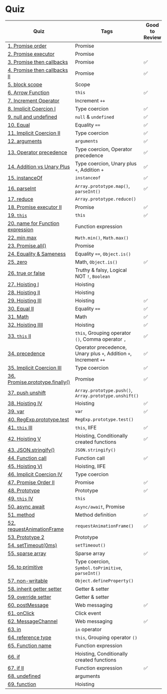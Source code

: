 # Quiz

| Quiz                                                                   | Tags                                                              | Good to Review |
| ---------------------------------------------------------------------- | ----------------------------------------------------------------- | -------------- |
| [1. Promise order](1.Promise-order.md)                                 | Promise                                                           |                |
| [2. Promise executor](2.Promise-executor.md)                           | Promise                                                           |                |
| [3. Promise then callbacks](3.Promise-then-callbacks.md)               | Promise                                                           | ✅             |
| [4. Promise then callbacks II](4.Promise-then-callbacks-II.md)         | Promise                                                           | ✅             |
| [5. block scope](5.block-scope.md)                                     | Scope                                                             |                |
| [6. Arrow Function](6.Arrow-Function.md)                               | `this`                                                            | ✅             |
| [7. Increment Operator](7.Increment-Operator.md)                       | Increment `++`                                                    |                |
| [8. Implicit Coercion I](8.Implicit-Coercion-I.md)                     | Type coercion                                                     | ✅             |
| [9. null and undefined](9.null-and-undefined.md)                       | `null` & `undefined`                                              | ✅             |
| [10. Equal](10.equal.md)                                               | Equality `==`                                                     | ✅             |
| [11. Implicit Coercion II](11.Implicit-Coercion-II.md)                 | Type coercion                                                     | ✅             |
| [12. arguments](12.arguments.md)                                       | `arguments`                                                       | ✅             |
| [13. Operator precedence](13.Operator-precedence.md)                   | Type coercion, Operator precedence                                | ✅             |
| [14. Addition vs Unary Plus](14.Addition-vs-Unary-Plus.md)             | Type coercion, Unary plus `+`, Addition `+`                       | ✅             |
| [15. instanceOf](15.instanceOf.md)                                     | `instanceof`                                                      | ✅             |
| [16. parseInt](16.parseInt.md)                                         | `Array.prototype.map()`, `parseInt()`                             | ✅             |
| [17. reduce](17.reduce.md)                                             | `Array.prototype.reduce()`                                        |                |
| [18. Promise executor II](18.Promise-executor-II.md)                   | Promise                                                           | ✅             |
| [19. `this`](19.this.md)                                               | `this`                                                            | ✅             |
| [20. name for Function expression](20.name-for-Function-expression.md) | Function expression                                               |                |
| [22. min max](22.min-max.md)                                           | `Math.min()`, `Math.max()`                                        |                |
| [23. Promise.all()](23.Promise-all.md)                                 | Promise                                                           |                |
| [24. Equality & Sameness](24.Equality-Sameness.md)                     | Equality `==`, `Object.is()`                                      |                |
| [25. zero](25.zero.md)                                                 | Math, `Object.is()`                                               | ✅             |
| [26. true or false](26.true-or-false.md)                               | Truthy & falsy, Logical NOT `!`, `Boolean`                        |                |
| [27. Hoisting I](27.Hoisting-I.md)                                     | Hoisting                                                          |                |
| [28. Hoisting II](28.Hoisting-II.md)                                   | Hoisting                                                          |                |
| [29. Hoisting III](29.Hoisting-III.md)                                 | Hoisting                                                          | ✅             |
| [30. Equal II](30.Equal-II.md)                                         | Equality `==`                                                     | ✅             |
| [31. Math](31.Math.md)                                                 | Math                                                              | ✅             |
| [32. Hoisting IIII](32.Hoisting-IIII.md)                               | Hoisting                                                          | ✅             |
| [33. `this` II](33.this-II.md)                                         | `this`, Grouping operator `()`, Comma operator `,`                | ✅             |
| [34. precedence](34.precedence.md)                                     | Operator precedence, Unary plus `+`, Addition `+`, Increment `++` | ✅             |
| [35. Implicit Coercion III](35.Implicit-Coercion-III.md)               | Type coercion                                                     | ✅             |
| [36. Promise.prototype.finally()](36.Promise-prototype-finally.md)     | Promise                                                           | ✅             |
| [37. push unshift](37.push-unshift.md)                                 | `Array.prototype.push()`, `Array.prototype.unshift()`             |                |
| [38. Hoisting IV](38.Hoisting-IV.md)                                   | Hoisting                                                          | ✅             |
| [39. var](39.var.md)                                                   | `var`                                                             | ✅             |
| [40. RegExp.prototype.test](40.RegExp-prototype-test.md)               | `RegExp.prototype.test()`                                         |                |
| [41. `this` III](41.this-III.md)                                       | `this`, IIFE                                                      | ✅             |
| [42. Hoisting V](42.Hoisting-V.md)                                     | Hoisting, Conditionally created functions                         | ✅             |
| [43. JSON.stringify()](43.JSON.stringify.md)                           | `JSON.stringify()`                                                |                |
| [44. Function call](44.Function-call.md)                               | Function call                                                     | ✅             |
| [45. Hoisting VI](45.Hoisting-VI.md)                                   | Hoisting, IIFE                                                    |                |
| [46. Implicit Coercion IV](46.Implicit-Coercion-IV.md)                 | Type coercion                                                     |                |
| [47. Promise Order II](47.Promise-Order-II.md)                         | Promise                                                           | ✅             |
| [48. Prototype](48.Prototype.md)                                       | Prototype                                                         | ✅             |
| [49. `this` IV](49.this-IV.md)                                         | `this`                                                            |                |
| [50. async await](50.async-await.md)                                   | `Async/await`, Promise                                            |                |
| [51. method](51.method.md)                                             | Method definition                                                 | ✅             |
| [52. requestAnimationFrame](52.requestAnimationFrame.md)               | `requestAnimationFrame()`                                         | ✅             |
| [53. Prototype 2](53.Prototype-2.md)                                   | Prototype                                                         |                |
| [54. setTimeout(0ms)](54.setTimeout-0ms.md)                            | `setTimeout()`                                                    |                |
| [55. sparse array](55.sparse-array.md)                                 | Sparse array                                                      | ✅             |
| [56. to primitive](56.to-primitive.md)                                 | Type coercion, `Symbol.toPrimitive`, `parseInt()`                 |                |
| [57. non-writable](57.non-writable.md)                                 | `Object.defineProperty()`                                         |                |
| [58. inherit getter setter](58.inherit-getter-setter.md)               | Getter & setter                                                   |                |
| [59. override setter](59.override-setter.md)                           | Getter & setter                                                   |                |
| [60. postMessage](60.postMessage.md)                                   | Web messaging                                                     | ✅             |
| [61. onClick](61.onClick.md)                                           | Click event                                                       |                |
| [62. MessageChannel](62.MessageChannel.md)                             | Web messaging                                                     | ✅             |
| [63. in](63.in.md)                                                     | `in` operator                                                     |                |
| [64. reference type](64.reference-type.md)                             | `this`, Grouping operator `()`                                    |                |
| [65. Function name](65.Function-name.md)                               | Function expression                                               |                |
| [66. if](66.if.md)                                                     | Hoisting, Conditionally created functions                         |                |
| [67. if II](67.if-II.md)                                               | Function expression                                               | ✅             |
| [68. undefined](68.undefined.md)                                       | arguments                                                         |                |
| [69. function](69.function.md)                                         | Hoisting                                                          |                |
